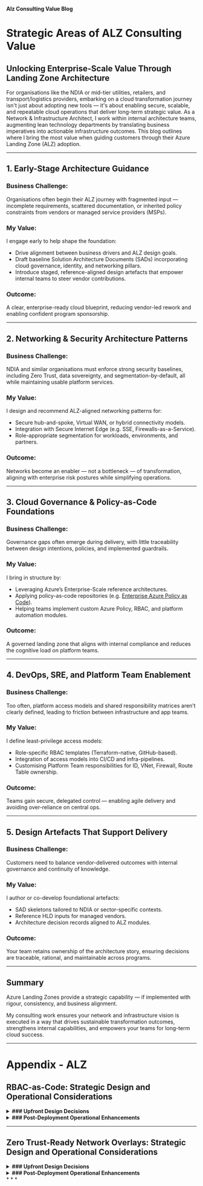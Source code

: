 **Alz Consulting Value Blog**

# Strategic Areas of ALZ Consulting Value

## Unlocking Enterprise-Scale Value Through Landing Zone Architecture

For organisations like the NDIA or mid-tier utilities, retailers, and transport/logistics providers, embarking on a cloud transformation journey isn't just about adopting new tools — it's about enabling secure, scalable, and repeatable cloud operations that deliver long-term strategic value. As a Network & Infrastructure Architect, I work within internal architecture teams, augmenting lean technology departments by translating business imperatives into actionable infrastructure outcomes. This blog outlines where I bring the most value when guiding customers through their Azure Landing Zone (ALZ) adoption.

---

## 1. **Early-Stage Architecture Guidance**

### Business Challenge:
Organisations often begin their ALZ journey with fragmented input — incomplete requirements, scattered documentation, or inherited policy constraints from vendors or managed service providers (MSPs).

### My Value:
I engage early to help shape the foundation:
- Drive alignment between business drivers and ALZ design goals.
- Draft baseline Solution Architecture Documents (SADs) incorporating cloud governance, identity, and networking pillars.
- Introduce staged, reference-aligned design artefacts that empower internal teams to steer vendor contributions.

### Outcome:
A clear, enterprise-ready cloud blueprint, reducing vendor-led rework and enabling confident program sponsorship.

---

## 2. **Networking & Security Architecture Patterns**

### Business Challenge:
NDIA and similar organisations must enforce strong security baselines, including Zero Trust, data sovereignty, and segmentation-by-default, all while maintaining usable platform services.

### My Value:
I design and recommend ALZ-aligned networking patterns for:
- Secure hub-and-spoke, Virtual WAN, or hybrid connectivity models.
- Integration with Secure Internet Edge (e.g. SSE, Firewalls-as-a-Service).
- Role-appropriate segmentation for workloads, environments, and partners.

### Outcome:
Networks become an enabler — not a bottleneck — of transformation, aligning with enterprise risk postures while simplifying operations.

---

## 3. **Cloud Governance & Policy-as-Code Foundations**

### Business Challenge:
Governance gaps often emerge during delivery, with little traceability between design intentions, policies, and implemented guardrails.

### My Value:
I bring in structure by:
- Leveraging Azure’s Enterprise-Scale reference architectures.
- Applying policy-as-code repositories (e.g. [Enterprise Azure Policy as Code](https://azure.github.io/enterprise-azure-policy-as-code/)).
- Helping teams implement custom Azure Policy, RBAC, and platform automation modules.

### Outcome:
A governed landing zone that aligns with internal compliance and reduces the cognitive load on platform teams.

---

## 4. **DevOps, SRE, and Platform Team Enablement**

### Business Challenge:
Too often, platform access models and shared responsibility matrices aren’t clearly defined, leading to friction between infrastructure and app teams.

### My Value:
I define least-privilege access models:
- Role-specific RBAC templates (Terraform-native, GitHub-based).
- Integration of access models into CI/CD and infra-pipelines.
- Customising Platform Team responsibilities for ID, VNet, Firewall, Route Table ownership.

### Outcome:
Teams gain secure, delegated control — enabling agile delivery and avoiding over-reliance on central ops.

---

## 5. **Design Artefacts That Support Delivery**

### Business Challenge:
Customers need to balance vendor-delivered outcomes with internal governance and continuity of knowledge.

### My Value:
I author or co-develop foundational artefacts:
- SAD skeletons tailored to NDIA or sector-specific contexts.
- Reference HLD inputs for managed vendors.
- Architecture decision records aligned to ALZ modules.

### Outcome:
Your team retains ownership of the architecture story, ensuring decisions are traceable, rational, and maintainable across programs.

---

## Summary

Azure Landing Zones provide a strategic capability 
— if implemented with rigour, consistency, and business alignment. 

My consulting work ensures your network and infrastructure vision is executed in a way that drives sustainable transformation outcomes, strengthens internal capabilities, and empowers your teams for long-term cloud success.

* * *

# Appendix - ALZ 

RBAC-as-Code: Strategic Design and Operational Considerations
-------------------------------------------------------------

<details>
<summary> <strong> 
    ### Upfront Design Decisions 
</strong></summary>

<br>

1.  **Role Definition and Scope**
    
    *   **Design Decision**: Identify and define roles based on the principle of least privilege, aligning with organizational structures and responsibilities.
        
    *   **Considerations**:
        
        *   Determine the granularity of roles (e.g., subscription-level vs. resource-level).
            
        *   Decide between using built-in roles or creating custom roles tailored to specific needs.
            
    *   **Reference**: Microsoft recommends using Azure RBAC to manage administrative access, ensuring users have only the roles required for their activities .[Microsoft Learn](https://learn.microsoft.com/en-us/azure/cloud-adoption-framework/ready/landing-zone/design-area/identity-access-landing-zones?utm_source=chatgpt.com)
        
2.  **Integration with Identity Management**
    
    *   **Design Decision**: Integrate RBAC with Azure Active Directory (AAD) to manage user identities and access.
        
    *   **Considerations**:
        
        *   Implement Just-In-Time (JIT) access using Azure AD Privileged Identity Management (PIM).
            
        *   Ensure synchronization with on-premises directories if operating in a hybrid environment.
            
    *   **Reference**: The Cloud Adoption Framework emphasizes the importance of integrating identity and access management in landing zones .[Microsoft Learn](https://learn.microsoft.com/en-us/azure/cloud-adoption-framework/ready/landing-zone/design-area/identity-access?utm_source=chatgpt.com)
        
3.  **Infrastructure as Code (IaC) Implementation**
    
    *   **Design Decision**: Adopt IaC practices to define and manage RBAC configurations.
        
    *   **Considerations**:
        
        *   Utilize tools like Terraform or Bicep for declarative role assignments.
            
        *   Version control RBAC configurations to track changes and facilitate audits.
            
    *   **Reference**: The Cloud Adoption Framework discusses the benefits of implementing Azure Landing Zones using IaC .[TECHCOMMUNITY.MICROSOFT.COM+6Microsoft Learn+6Microsoft Learn+6](https://learn.microsoft.com/en-us/azure/cloud-adoption-framework/ready/landing-zone/design-area/platform-automation-devops?utm_source=chatgpt.com)
        
</details>

<details>
<summary> <strong> ### Post-Deployment Operational Enhancements </strong></summary>

<br>
1.  **Monitoring and Auditing**
    
    *   **Enhancement**: Implement continuous monitoring of role assignments and access patterns.
        
    *   **Tools**:
        
        *   Azure Monitor and Azure Activity Logs for tracking changes.
            
        *   Azure Policy to enforce compliance with access control standards.
            
2.  **Periodic Reviews and Adjustments**
    
    *   **Enhancement**: Conduct regular reviews of role assignments to ensure they remain aligned with current organizational needs.
        
    *   **Practices**:
        
        *   Implement processes for role recertification.
            
        *   Adjust roles and permissions in response to organizational changes.
            
</details>

* * *

Zero Trust-Ready Network Overlays: Strategic Design and Operational Considerations
----------------------------------------------------------------------------------

<details>
<summary> <strong> ### Upfront Design Decisions </strong></summary>

<br>

1.  **Network Segmentation**
    
    *   **Design Decision**: Implement a segmented network architecture to isolate workloads and limit lateral movement.
        
    *   **Considerations**:
        
        *   Use hub-and-spoke or Virtual WAN topologies.
            
        *   Apply Network Security Groups (NSGs) and Azure Firewall to enforce segmentation.
            
    *   **Reference**: Microsoft provides guidance on applying Zero Trust principles to Azure networking, emphasizing network segmentation .[Microsoft Learn+2Microsoft Learn+2Microsoft Learn+2](https://learn.microsoft.com/en-us/azure/cloud-adoption-framework/ready/landing-zone/design-area/identity-access-landing-zones?utm_source=chatgpt.com)[Microsoft Learn+2Microsoft Learn+2Microsoft Learn+2](https://learn.microsoft.com/en-us/security/zero-trust/azure-networking-segmentation?utm_source=chatgpt.com)
        
2.  **Secure Access Controls**
    
    *   **Design Decision**: Implement strict access controls to verify and authorize network access.
        
    *   **Considerations**:
        
        *   Use Azure Bastion for secure RDP and SSH access.
            
        *   Implement Conditional Access policies to enforce access requirements.
            
    *   **Reference**: The Zero Trust security model in Azure highlights the use of Conditional Access as a key policy engine .[Microsoft Learn](https://learn.microsoft.com/en-us/security/zero-trust/azure-networking-overview?utm_source=chatgpt.com)[Microsoft Learn](https://learn.microsoft.com/en-us/azure/security/fundamentals/zero-trust?utm_source=chatgpt.com)
        
3.  **Threat Protection Integration**
    
    *   **Design Decision**: Integrate threat protection services to detect and respond to security incidents.
        
    *   **Considerations**:
        
        *   Deploy Azure DDoS Protection and Web Application Firewall (WAF).
            
        *   Use Azure Firewall Premium for advanced threat protection.
            
    *   **Reference**: Guidance on enabling Zero Trust with Azure network security services includes deploying Azure Firewall Premium and WAF .[Microsoft Learn](https://learn.microsoft.com/en-us/security/zero-trust/azure-infrastructure-networking?utm_source=chatgpt.com)[Microsoft Learn+5TECHCOMMUNITY.MICROSOFT.COM+5Microsoft Azure+5](https://techcommunity.microsoft.com/blog/azurenetworksecurityblog/zero-trust-with-azure-network-security/3668280?utm_source=chatgpt.com)
        
</details>

<details>
<summary> <strong> ### Post-Deployment Operational Enhancements </strong></summary>

<br>

1.  **Continuous Monitoring and Analytics**
    
    *   **Enhancement**: Implement monitoring solutions to gain visibility into network traffic and detect anomalies.
        
    *   **Tools**:
        
        *   Azure Network Watcher for monitoring and diagnostics.
            
        *   Azure Sentinel for security information and event management (SIEM).
            
2.  **Policy Enforcement and Compliance**
    
    *   **Enhancement**: Use Azure Policy to enforce network security configurations and ensure compliance.
        
    *   **Practices**:
        
        *   Define and apply policies for NSG rules, firewall configurations, and route tables.
            
        *   Regularly audit policy compliance and remediate deviations.
            
</details>
* * *
